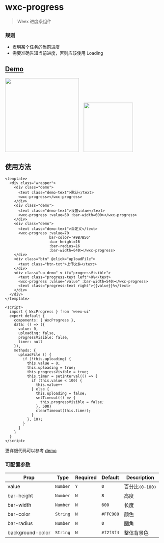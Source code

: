 # wxc-progress 

> Weex 进度条组件

### 规则
- 表明某个任务的当前进度
- 需要准确告知当前进度，否则应该使用 Loading


## [Demo](https://h5.m.taobao.com/trip/wxc-progress/index.html?_wx_tpl=https%3A%2F%2Fh5.m.taobao.com%2Ftrip%2Fwxc-progress%2Fdemo%2Findex.native-min.js)
<img src="https://img.alicdn.com/tfs/TB1RWnVSpXXXXaZXFXXXXXXXXXX-750-1334.gif" width="240"/>&nbsp;&nbsp;&nbsp;&nbsp;<img src="https://img.alicdn.com/tfs/TB1pSZaSpXXXXaXXXXXXXXXXXXX-200-200.png" width="160"/>

## 使用方法

```vue
<template>
  <div class="wrapper">
    <div class="demo">
      <text class="demo-text">默认</text>
      <wxc-progress></wxc-progress>
    </div>
    <div class="demo">
      <text class="demo-text">设置value</text>
      <wxc-progress :value=50 :bar-width=600></wxc-progress>
    </div>
    <div class="demo">
      <text class="demo-text">自定义</text>
      <wxc-progress :value=70
                    bar-color='#9B7B56'
                    :bar-height=16
                    :bar-radius=16
                    :bar-width=640></wxc-progress>
    </div>
    <div class="btn" @click="uploadFile">
      <text class="btn-txt">上传文件</text>
    </div>
    <div class="up-demo" v-if="progressVisible">
      <text class="progress-text left">0%</text>
      <wxc-progress :value="value" :bar-width=540></wxc-progress>
      <text class="progress-text right">{{value}}%</text>
    </div>
  </div>
</template>

<script>
  import { WxcProgress } from 'weex-ui'
  export default {
    components: { WxcProgress },
    data: () => ({
      value: 0,
      uploading: false,
      progressVisible: false,
      timer: null
    }),
    methods: {
      uploadFile () {
        if (!this.uploading) {
          this.value = 0;
          this.uploading = true;
          this.progressVisible = true;
          this.timer = setInterval(() => {
            if (this.value < 100) {
              this.value++
            } else {
              this.uploading = false;
              setTimeout(() => {
                this.progressVisible = false;
              }, 500)
              clearTimeout(this.timer);
            }
          }, 10);
        }
      }
    }
  }
</script>
```

更详细代码可以参考 [demo](https://github.com/apache/incubator-weex-ui/blob/master/example/progress/index.vue)


### 可配置参数
| Prop | Type | Required | Default | Description |
|-------------|------------|--------|-----|-----|
| value | `Number` |`Y`| `0` | 百分比`(0-100)` |
| bar-height | `Number` |`N`| `8` | 高度 |
| bar-width | `Number` |`N`| `600` | 长度 |
| bar-color | `String` |`N`| `#FFC900` | 颜色 |
| bar-radius | `Number` |`N`| `0` | 圆角 |
| background-color | `String` |`N`| `#f2f3f4` | 整体背景色 |
